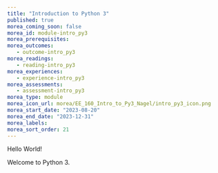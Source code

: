 ```yaml
---
title: "Introduction to Python 3"
published: true
morea_coming_soon: false
morea_id: module-intro_py3
morea_prerequisites:
morea_outcomes:
   - outcome-intro_py3
morea_readings:
   - reading-intro_py3
morea_experiences:
   - experience-intro_py3
morea_assessments:
   - assessment-intro_py3
morea_type: module
morea_icon_url: morea/EE_160_Intro_to_Py3_Nagel/intro_py3_icon.png
morea_start_date: "2023-08-20"
morea_end_date: "2023-12-31"
morea_labels:
morea_sort_order: 21
---
```


Hello World!

Welcome to Python 3.
